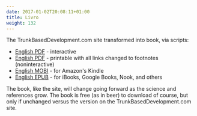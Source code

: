 ```yaml
---
date: 2017-01-02T20:08:11+01:00
title: Livro
weight: 132
---
```


The TrunkBasedDevelopment.com site transformed into book, via scripts:

* [English PDF](https://book.trunkbaseddevelopment.com/trunk_based_development_book.pdf) - interactive 
* [English PDF](https://book.trunkbaseddevelopment.com/trunk_based_development_book_printable.pdf) - printable with all links changed to footnotes (noninteractive) 
* [English MOBI](https://book.trunkbaseddevelopment.com/trunk_based_development_book.mobi) - for Amazon's Kindle
* [English EPUB](https://book.trunkbaseddevelopment.com/trunk_based_development_book.epub) - for iBooks, Google Books, Nook, and others

The book, like the site, will change going forward as the science and references grow. The book is free (as in beer) to 
download of course, but only if unchanged versus the version on the TrunkBasedDevelopment.com site.


